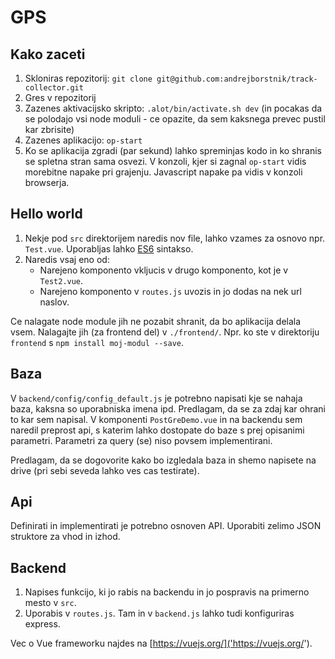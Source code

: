 # GPS

## Kako zaceti

1. Skloniras repozitorij: ```git clone git@github.com:andrejborstnik/track-collector.git```
2. Gres v repozitorij
3. Zazenes aktivacijsko skripto: ```.alot/bin/activate.sh dev``` (in pocakas da se polodajo vsi node moduli - ce opazite, da sem kaksnega prevec pustil kar zbrisite)
4. Zazenes aplikacijo: ```op-start```
5. Ko se aplikacija zgradi (par sekund) lahko spreminjas kodo in ko shranis se spletna stran sama osvezi. V konzoli, kjer si zagnal ```op-start``` vidis morebitne napake pri grajenju. Javascript napake pa vidis v konzoli browserja.

## Hello world

1. Nekje pod ```src``` direktorijem naredis nov file, lahko vzames za osnovo npr. ```Test.vue```. Uporabljas lahko [ES6](http://es6-features.org/) sintakso.
2. Naredis vsaj eno od:
   * Narejeno komponento vkljucis v drugo komponento, kot je v ```Test2.vue```.
   * Narejeno komponento v ```routes.js``` uvozis in jo dodas na nek url naslov.


Ce nalagate node module jih ne pozabit shranit, da bo aplikacija delala vsem. Nalagajte jih (za frontend del) v ```./frontend/```. Npr. ko ste v direktoriju ```frontend``` s ```npm install moj-modul --save```.

## Baza

V ```backend/config/config_default.js``` je potrebno napisati kje se nahaja baza, kaksna so uporabniska imena ipd. Predlagam, da se za zdaj kar ohrani to kar sem napisal. V komponenti ```PostGreDemo.vue``` in na backendu sem naredil preprost api, s katerim lahko dostopate do baze s prej opisanimi parametri. Parametri za query (se) niso povsem implementirani.

Predlagam, da se dogovorite kako bo izgledala baza in shemo napisete na drive (pri sebi seveda lahko ves cas testirate).

## Api

Definirati in implementirati je potrebno osnoven API. Uporabiti zelimo JSON struktore za vhod in izhod.

## Backend 

1. Napises funkcijo, ki jo rabis na backendu in jo pospravis na primerno mesto v ```src```.
2. Uporabis v ```routes.js```. Tam in v ```backend.js``` lahko tudi konfiguriras express.

Vec o Vue frameworku najdes na [https://vuejs.org/]('https://vuejs.org/').
